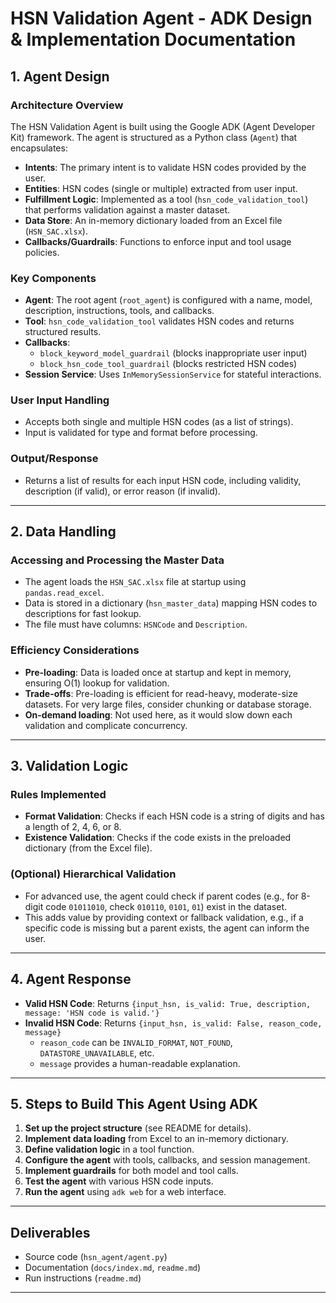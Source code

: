 # HSN Validation Agent - ADK Design & Implementation Documentation

## 1. Agent Design
### Architecture Overview
The HSN Validation Agent is built using the Google ADK (Agent Developer Kit) framework. The agent is structured as a Python class (`Agent`) that encapsulates:
- **Intents**: The primary intent is to validate HSN codes provided by the user.
- **Entities**: HSN codes (single or multiple) extracted from user input.
- **Fulfillment Logic**: Implemented as a tool (`hsn_code_validation_tool`) that performs validation against a master dataset.
- **Data Store**: An in-memory dictionary loaded from an Excel file (`HSN_SAC.xlsx`).
- **Callbacks/Guardrails**: Functions to enforce input and tool usage policies.

### Key Components
- **Agent**: The root agent (`root_agent`) is configured with a name, model, description, instructions, tools, and callbacks.
- **Tool**: `hsn_code_validation_tool` validates HSN codes and returns structured results.
- **Callbacks**: 
  - `block_keyword_model_guardrail` (blocks inappropriate user input)
  - `block_hsn_code_tool_guardrail` (blocks restricted HSN codes)
- **Session Service**: Uses `InMemorySessionService` for stateful interactions.

### User Input Handling
- Accepts both single and multiple HSN codes (as a list of strings).
- Input is validated for type and format before processing.

### Output/Response
- Returns a list of results for each input HSN code, including validity, description (if valid), or error reason (if invalid).

---

## 2. Data Handling
### Accessing and Processing the Master Data
- The agent loads the `HSN_SAC.xlsx` file at startup using `pandas.read_excel`.
- Data is stored in a dictionary (`hsn_master_data`) mapping HSN codes to descriptions for fast lookup.
- The file must have columns: `HSNCode` and `Description`.

### Efficiency Considerations
- **Pre-loading**: Data is loaded once at startup and kept in memory, ensuring O(1) lookup for validation.
- **Trade-offs**: Pre-loading is efficient for read-heavy, moderate-size datasets. For very large files, consider chunking or database storage.
- **On-demand loading**: Not used here, as it would slow down each validation and complicate concurrency.

---

## 3. Validation Logic
### Rules Implemented
- **Format Validation**: Checks if each HSN code is a string of digits and has a length of 2, 4, 6, or 8.
- **Existence Validation**: Checks if the code exists in the preloaded dictionary (from the Excel file).

### (Optional) Hierarchical Validation
- For advanced use, the agent could check if parent codes (e.g., for 8-digit code `01011010`, check `010110`, `0101`, `01`) exist in the dataset.
- This adds value by providing context or fallback validation, e.g., if a specific code is missing but a parent exists, the agent can inform the user.

---

## 4. Agent Response
- **Valid HSN Code**: Returns `{input_hsn, is_valid: True, description, message: 'HSN code is valid.'}`
- **Invalid HSN Code**: Returns `{input_hsn, is_valid: False, reason_code, message}`
  - `reason_code` can be `INVALID_FORMAT`, `NOT_FOUND`, `DATASTORE_UNAVAILABLE`, etc.
  - `message` provides a human-readable explanation.

---

## 5. Steps to Build This Agent Using ADK
1. **Set up the project structure** (see README for details).
2. **Implement data loading** from Excel to an in-memory dictionary.
3. **Define validation logic** in a tool function.
4. **Configure the agent** with tools, callbacks, and session management.
5. **Implement guardrails** for both model and tool calls.
6. **Test the agent** with various HSN code inputs.
7. **Run the agent** using `adk web` for a web interface.

---

## Deliverables
- Source code (`hsn_agent/agent.py`)
- Documentation (`docs/index.md`, `readme.md`)
- Run instructions (`readme.md`)

---
